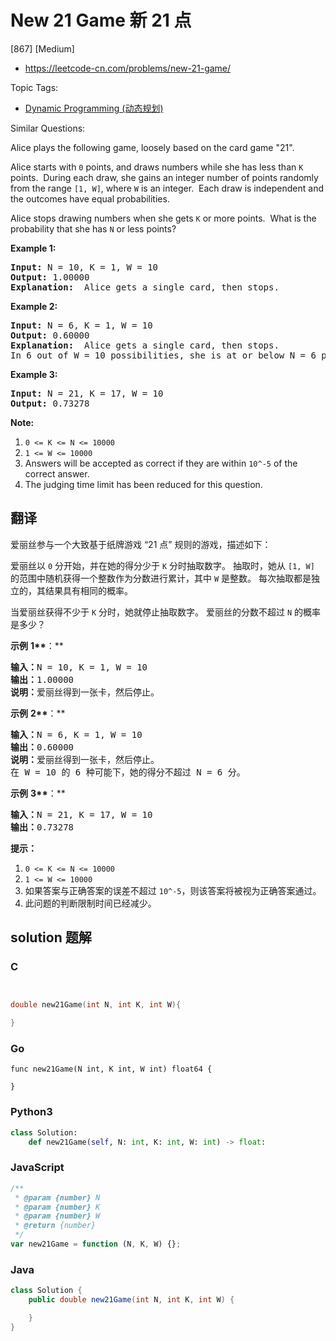 # New 21 Game 新 21 点

[867] [Medium]

- https://leetcode-cn.com/problems/new-21-game/

Topic Tags:

- [Dynamic Programming (动态规划)](https://leetcode-cn.com/tag/dynamic-programming/)

Similar Questions:

Alice plays the following game, loosely based on the card game "21".

Alice starts with `0` points, and draws numbers while she has less than `K` points.  During each draw, she gains an integer number of points randomly from the range `[1, W]`, where `W` is an integer.  Each draw is independent and the outcomes have equal probabilities.

Alice stops drawing numbers when she gets `K` or more points.  What is the probability that she has `N` or less points?

**Example 1:**

<pre><strong>Input: </strong>N = 10, K = 1, W = 10
<strong>Output: </strong>1.00000
<strong>Explanation: </strong> Alice gets a single card, then stops.
</pre>

**Example 2:**

<pre><strong>Input: </strong>N = 6, K = 1, W = 10
<strong>Output: </strong>0.60000
<strong>Explanation: </strong> Alice gets a single card, then stops.
In 6 out of W = 10 possibilities, she is at or below N = 6 points.
</pre>

**Example 3:**

<pre><strong>Input: </strong>N = 21, K = 17, W = 10
<strong>Output: </strong>0.73278</pre>

**Note:**

1.  `0 <= K <= N <= 10000`
2.  `1 <= W <= 10000`
3.  Answers will be accepted as correct if they are within `10^-5` of the correct answer.
4.  The judging time limit has been reduced for this question.

## 翻译

爱丽丝参与一个大致基于纸牌游戏 “21 点” 规则的游戏，描述如下：

爱丽丝以 `0` 分开始，并在她的得分少于 `K` 分时抽取数字。 抽取时，她从 `[1, W]` 的范围中随机获得一个整数作为分数进行累计，其中 `W` 是整数。 每次抽取都是独立的，其结果具有相同的概率。

当爱丽丝获得不少于 `K` 分时，她就停止抽取数字。 爱丽丝的分数不超过 `N` 的概率是多少？

**示例** **1\*\***：\*\*

<pre><strong>输入：</strong>N = 10, K = 1, W = 10
<strong>输出：</strong>1.00000
<strong>说明：</strong>爱丽丝得到一张卡，然后停止。</pre>

**示例** **2\*\***：\*\*

<pre><strong>输入：</strong>N = 6, K = 1, W = 10
<strong>输出：</strong>0.60000
<strong>说明：</strong>爱丽丝得到一张卡，然后停止。
在 W = 10 的 6 种可能下，她的得分不超过 N = 6 分。</pre>

**示例** **3\*\***：\*\*

<pre><strong>输入：</strong>N = 21, K = 17, W = 10
<strong>输出：</strong>0.73278</pre>

**提示：**

1.  `0 <= K <= N <= 10000`
2.  `1 <= W <= 10000`
3.  如果答案与正确答案的误差不超过 `10^-5`，则该答案将被视为正确答案通过。
4.  此问题的判断限制时间已经减少。

## solution 题解

### C

```c


double new21Game(int N, int K, int W){

}


```

### Go

```golang
func new21Game(N int, K int, W int) float64 {

}
```

### Python3

```python
class Solution:
    def new21Game(self, N: int, K: int, W: int) -> float:

```

### JavaScript

```javascript
/**
 * @param {number} N
 * @param {number} K
 * @param {number} W
 * @return {number}
 */
var new21Game = function (N, K, W) {};
```

### Java

```java
class Solution {
    public double new21Game(int N, int K, int W) {

    }
}
```
